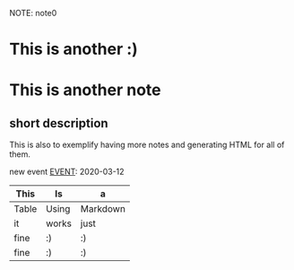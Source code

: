 <!-- NOTE -->
NOTE: note0

[CREATED]: 2020-03-01-22:54

# This is another :)
[EVENT]: 2020-03-13

# This is another note
[EVENT]: 2020-03-12

## short description
This is also to exemplify having more notes and generating HTML for all of them.

new event
[EVENT]: 2020-03-12

| This  | Is    | a        |
| ----- | ----- | -------- |
| Table | Using | Markdown |
| it    | works | just     |
| fine  | :)    | :)       |
| fine  | :)    | :)       |




